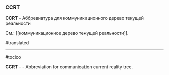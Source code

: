 ### CCRT

**CCRT** - Аббревиатура для коммуникационного дерево текущей реальности

См.: [[коммуникационное дерево текущей реальности]].

#translated




<hr/>

#tocico

<b>CCRT</b> -  - Abbreviation for communication current reality tree. 


